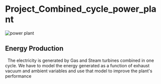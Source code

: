 # Project_Combined_cycle_power_plant
![power plant](https://user-images.githubusercontent.com/97623883/184163095-9a074623-8cfa-40de-9380-96f915036eab.jpg)

## Energy Production
   The electricity is generated by Gas and Steam turbines combined in one cycle.
We have to model the energy generated as a function of exhaust vacuum and ambient variables and use that model to improve the plant's performance



